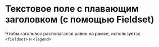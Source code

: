 # Текстовое поле с плавающим заголовком (с помощью Fieldset)

Чтобы заголовок располагался равно на рамке, используется `<fieldset>` и `<legend>`